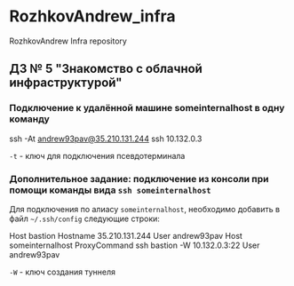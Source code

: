 # RozhkovAndrew_infra
RozhkovAndrew Infra repository
## ДЗ № 5 "Знакомство с облачной инфраструктурой"
### Подключение к удалённой машине someinternalhost в одну команду
ssh -At andrew93pav@35.210.131.244 ssh 10.132.0.3

`-t` - ключ для подключения псевдотерминала
### Дополнительное задание: подключение из консоли при помощи команды вида `ssh someinternalhost` 
Для подключения по алиасу `someinternalhost`, необходимо добавить в файл `~/.ssh/config` следующие строки:

Host bastion
  Hostname 35.210.131.244
  User andrew93pav
Host someinternalhost
  ProxyCommand ssh bastion -W 10.132.0.3:22
  User andrew93pav
  
`-W` - ключ создания туннеля
